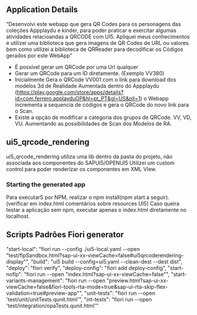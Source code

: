 ## Application Details
“Desenvolvi este webapp que gera QR Codes para os personagens das coleções Appplaydu e kinder, para poder praticar e exercitar algumas atividades relacioandas a QRCODE com UI5. Apliquei meus conhecimentos e utilizei uma biblioteca que gera imagens de QR Codes de URL ou valores. bem como utilizei a biblioteca de QRReader para decodificar os Códigos gerados por este WebApp”

* É possível gerar um QRCode por uma Url qualquer
* Gerar um QRCode para um ID diretamente. (Exemplo VV380) 
* Inicialmente Gera o QRCode VV001 com o link para download dos modelos 3d de Realidade Aumentada dentro do Appplaydu (https://play.google.com/store/apps/details?id=com.ferrero.applayduGP&hl=pt_PT&gl=US&pli=1) o Webapp incrementa a sequencia de códigos e gera o QRCode do novo link para o Scan.
* Existe a opção de modificar a categoria dos grupos de QRCode. VV, VD, VU. Aumentando as possibilidades de Scan dos Modelos de RA. 


## ui5_qrcode_rendering
ui5_qrcode_rendering utiliza uma lib dentro da pasta do projeto, não associada aos componentes do SAPUI5/OPENUI5
Utilizei um custom control para poder renderizar os componentes em XML VIew.

### Starting the generated app
Para executarS por NPM, realizar o npm install(npm start a seguir). (verificar em index.html comentários sobre resources UI5)
Caso queira testar a aplicação sem npm, executar apenas o index.html diretamente no localhost.


## Scripts Padrões Fiori generator 
"start-local": "fiori run --config ./ui5-local.yaml --open \"test/flpSandbox.html?sap-ui-xx-viewCache=false#ui5qrcoderendering-display\"",
"build": "ui5 build --config=ui5.yaml --clean-dest --dest dist",
"deploy": "fiori verify",
"deploy-config": "fiori add deploy-config",
"start-noflp": "fiori run --open \"index.html?sap-ui-xx-viewCache=false\"",
"start-variants-management": "fiori run --open \"preview.html?sap-ui-xx-viewCache=false&fiori-tools-rta-mode=true&sap-ui-rta-skip-flex-validation=true#preview-app\"",
"unit-tests": "fiori run --open 'test/unit/unitTests.qunit.html'",
"int-tests": "fiori run --open 'test/integration/opaTests.qunit.html'" 
